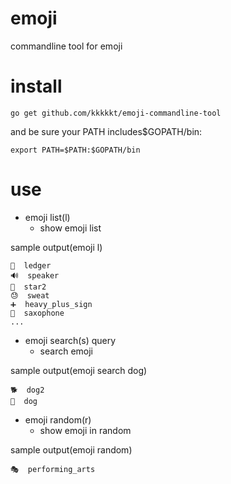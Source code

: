 emoji
======================

commandline tool for emoji

install
======================

```
go get github.com/kkkkkt/emoji-commandline-tool
```

and be sure your PATH includes$GOPATH/bin:

```
export PATH=$PATH:$GOPATH/bin
```

use
======================

* emoji list(l)
  * show emoji list
  
sample output(emoji l)

```
📒  ledger
🔊  speaker
🌟  star2
😓  sweat
➕  heavy_plus_sign
🎷  saxophone
...
```

* emoji search(s) query
  * search emoji

sample output(emoji search dog)

```
🐕  dog2
🐶  dog
```

* emoji random(r)
  * show emoji in random

  
sample output(emoji random)
  
```
🎭  performing_arts
```

